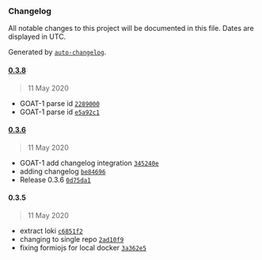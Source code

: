 ### Changelog

All notable changes to this project will be documented in this file. Dates are displayed in UTC.

Generated by [`auto-changelog`](https://github.com/CookPete/auto-changelog).

#### [0.3.8](https://github.com/goat-io/fluent/compare/0.3.6...0.3.8)

> 11 May 2020

- GOAT-1 parse id [`2289000`](https://github.com/goat-io/fluent/commit/22890009a896dda91ad10f35af3c226686e843ac)
- GOAT-1 parse id [`e5a92c1`](https://github.com/goat-io/fluent/commit/e5a92c1a59af60fa226bc5fa1a25b666494d3749)

#### [0.3.6](https://github.com/goat-io/fluent/compare/0.3.5...0.3.6)

> 11 May 2020

- GOAT-1 add changelog integration [`345240e`](https://github.com/goat-io/fluent/commit/345240eac0523391a39347fef68b4d5f876674a2)
- adding changelog [`be84696`](https://github.com/goat-io/fluent/commit/be84696b918165a3a4f4b8b910c4d34271cf86a3)
- Release 0.3.6 [`0d75da1`](https://github.com/goat-io/fluent/commit/0d75da1714f3625db7961258c38baca3991c2031)

#### 0.3.5

> 11 May 2020

- extract loki [`c6851f2`](https://github.com/goat-io/fluent/commit/c6851f2316b15fabf9c5f7a62d411eeec414bbfa)
- changing to single repo [`2ad10f9`](https://github.com/goat-io/fluent/commit/2ad10f9f2a8126b45356ee00ce41d4a987ac6a1b)
- fixing formiojs for local docker [`3a362e5`](https://github.com/goat-io/fluent/commit/3a362e5271e87a483707d3a04f7b6a485c6918ae)
